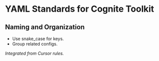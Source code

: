 # YAML Standards for Cognite Toolkit

## Naming and Organization

- Use snake_case for keys.
- Group related configs.

*Integrated from Cursor rules.*

